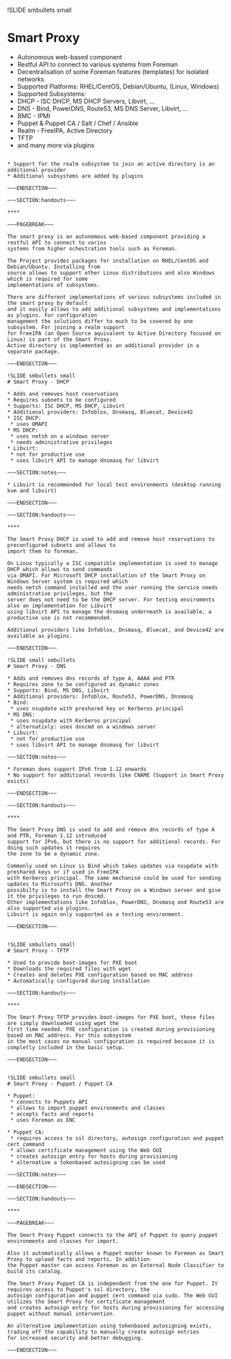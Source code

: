 !SLIDE smbullets small
# Smart Proxy

* Autonomous web-based component
 * Restful API to connect to various systems from Foreman
 * Decentralisation of some Foreman features (templates) for isolated networks
* Supported Platforms: RHEL/CentOS, Debian/Ubuntu, (Linux, Windows)
* Supported Subsystems:
 * DHCP - ISC DHCP, MS DHCP Servers, Libvirt, ...
 * DNS - Bind, PowerDNS, Route53, MS DNS Server, Libvirt, ...
 * BMC - IPMI
 * Puppet & Puppet CA / Salt / Chef / Ansible
 * Realm - FreeIPA, Active Directory
 * TFTP 
 * and many more via plugins

~~~SECTION:notes~~~

* Support for the realm subsystem to join an active directory is an additional provider
* Additional subsystems are added by plugins

~~~ENDSECTION~~~

~~~SECTION:handouts~~~

****

~~~PAGEBREAK~~~

The smart proxy is an autonomous web-based component providing a restful API to connect to varios
systems from higher ochestration tools such as Foreman. 

The Project provides packages for installation on RHEL/CentOS and Debian/Ubuntu. Installing from
source allows to support other Linux distributions and also Windows which is required for some 
implementations of subsystems.

There are different implementations of various subsystems included in the smart proxy by default
and it easily allows to add additional subsystems and implementations as plugins. For configuration
management the solutions differ to much to be covered by one subsystem. For joining a realm support
for FreeIPA (an Open Source aquivalent to Active Directory focused on Linux) is part of the Smart Proxy.
Active directory is implemented as an additional provider in a separate package.

~~~ENDSECTION~~~

!SLIDE smbullets small
# Smart Proxy - DHCP

* Adds and removes host reservations
* Requires subnets to be configured
* Supports: ISC DHCP, MS DHCP, Libvirt
* Additional providers: Infoblox, Dnsmasq, Bluecat, Device42
* ISC DHCP:
 * uses OMAPI 
* MS DHCP:
 * uses netsh on a windows server
 * needs administrative privileges
* Libvirt:
 * not for productive use
 * uses libvirt API to manage dnsmasq for libvirt

~~~SECTION:notes~~~

* Libvirt is recommended for local test environments (desktop running kvm and libvirt)

~~~ENDSECTION~~~

~~~SECTION:handouts~~~

****

The Smart Proxy DHCP is used to add and remove host reservations to preconfigured subnets and allows to
import them to foreman.

On Linux typically a ISC compatible implementation is used to manage DHCP which allows to send commands
via OMAPI. For Microsoft DHCP installation of the Smart Proxy on Windows Server system is required which
needs netsh command installed and the user running the service needs administrative privileges, but the
server does not need to be the DHCP server. For testing enviroments also an implementation for Libvirt
using libvirt API to manage the dnsmasq underneath is available, a productive use is not recommended.

Additional providers like Infoblox, Dnsmasq, Bluecat, and Device42 are available as plugins.

~~~ENDSECTION~~~

!SLIDE small smbullets
# Smart Proxy - DNS

* Adds and removes dns records of type A, AAAA and PTR
* Requires zone to be configured as dynamic zones
* Supports: Bind, MS DNS, Libvirt
* Additional providers: Infoblox, Route53, PowerDNS, Dnsmasq
* Bind:
 * uses nsupdate with preshared key or Kerberos principal
* MS DNS:
 * uses nsupdate with Kerberos principal
 * alternativly: uses dnscmd on a windows server
* Libvirt:
 * not for productive use
 * uses libvirt API to manage dnsmasq for libvirt

~~~SECTION:notes~~~

* Foreman does support IPv6 from 1.12 onwards
* No support for additional records like CNAME (Support in Smart Proxy exists)

~~~ENDSECTION~~~

~~~SECTION:handouts~~~

****

The Smart Proxy DNS is used to add and remove dns records of type A and PTR, Foreman 1.12 introduced
support for IPv6, but there is no support for additional records. For doing such updates it requires
the zone to be a dynamic zone.

Commonly used on Linux is Bind which takes updates via nsupdate with preshared keys or if used in FreeIPA
with Kerberos principal. The same mechanism could be used for sending updates to Microsofts DNS. Another
possibilty is to install the Smart Proxy on a Windows server and give it the privileges to run dnscmd.
Other implementations like Infoblox, PowerDNS, Dnsmasq and Route53 are also supported via plugins. 
Libvirt is again only supported as a testing environment.

~~~ENDSECTION~~~


!SLIDE smbullets small
# Smart Proxy - TFTP

* Used to provide boot-images for PXE boot
* Downloads the required files with wget
* Creates and deletes PXE configuration based on MAC address
* Automatically configured during installation

~~~SECTION:handouts~~~

****

The Smart Proxy TFTP provides boot-images for PXE boot, these files are simply downloaded using wget the
first time needed. PXE configuration is created during provisioning based on MAC address. For this subsystem
in the most cases no manual configuration is required because it is completly included in the basic setup.

~~~ENDSECTION~~~


!SLIDE smbullets small
# Smart Proxy - Puppet / Puppet CA

* Puppet:
 * connects to Puppets API
 * allows to import puppet environments and classes
 * accepts facts and reports
 * uses Foreman as ENC

* Puppet CA:
 * requires access to ssl directory, autosign configuration and puppet cert command
 * allows certificate management using the Web GUI
 * creates autosign entry for hosts during provisioning
 * alternative a tokenbased autosigning can be used

~~~SECTION:notes~~~

~~~ENDSECTION~~~

~~~SECTION:handouts~~~

****

~~~PAGEBREAK~~~

The Smart Proxy Puppet connects to the API of Puppet to query puppet environments and classes for import.

Also it automatically allows a Puppet master known to Foreman as Smart Proxy to upload facts and reports. In addition
the Puppet master can access Foreman as an External Node Classifier to build its catalog.

The Smart Proxy Puppet CA is independent from the one for Puppet. It requires access to Puppet's ssl directory, the 
autosign configuration and puppet cert command via sudo. The Web GUI utilizes the Smart Proxy for certificate management
and creates autosign entry for hosts during provisioning for accessing puppet without manual intervention.

An alternative implementation using tokenbased autosigning exists, trading off the capability to manually create autosign entries
for increased security and better debugging.

~~~ENDSECTION~~~
